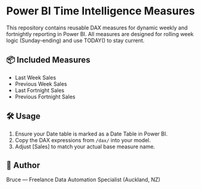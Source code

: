 # Power BI Time Intelligence Measures

This repository contains reusable DAX measures for dynamic weekly and fortnightly reporting in Power BI.
All measures are designed for rolling week logic (Sunday-ending) and use TODAY() to stay current.

## 📦 Included Measures

- Last Week Sales
- Previous Week Sales
- Last Fortnight Sales
- Previous Fortnight Sales

## 🛠 Usage

1. Ensure your Date table is marked as a Date Table in Power BI.
2. Copy the DAX expressions from `/dax/` into your model.
3. Adjust [Sales] to match your actual base measure name.

## 🧠 Author

Bruce — Freelance Data Automation Specialist (Auckland, NZ)
